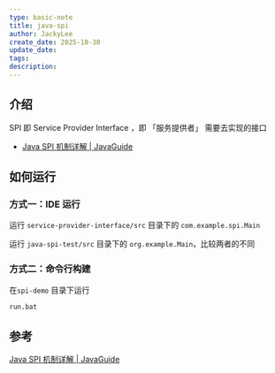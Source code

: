 ```yaml
---
type: basic-note
title: java-spi
author: JackyLee
create_date: 2025-10-30
update_date:
tags:
description:
---
```


## 介绍

SPI 即 Service Provider Interface ，即 「服务提供者」 需要去实现的接口

- [Java SPI 机制详解 | JavaGuide](https://javaguide.cn/java/basis/spi.html#service-provider-interface)

## 如何运行

### 方式一：IDE 运行

运行 `service-provider-interface/src` 目录下的 `com.example.spi.Main`

运行 `java-spi-test/src` 目录下的 `org.example.Main`，比较两者的不同

### 方式二：命令行构建

在`spi-demo` 目录下运行

```sh
run.bat
```

## 参考

[Java SPI 机制详解 | JavaGuide](https://javaguide.cn/java/basis/spi.html#service-provider-interface)
